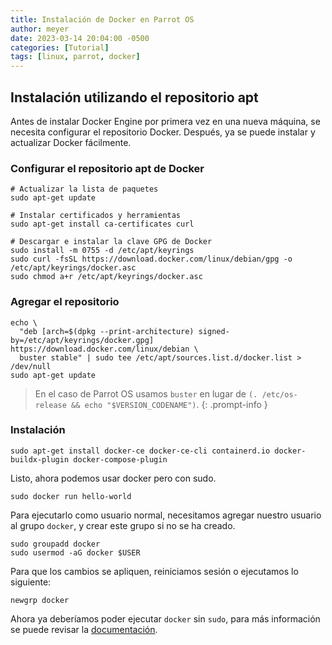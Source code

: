 ```yaml
---
title: Instalación de Docker en Parrot OS
author: meyer
date: 2023-03-14 20:04:00 -0500
categories: [Tutorial]
tags: [linux, parrot, docker]
---
```


## Instalación utilizando el repositorio apt

Antes de instalar Docker Engine por primera vez en una nueva máquina, se necesita configurar el repositorio Docker. Después, ya se puede instalar y actualizar Docker fácilmente.

### Configurar el repositorio apt de Docker

```shell
# Actualizar la lista de paquetes
sudo apt-get update

# Instalar certificados y herramientas
sudo apt-get install ca-certificates curl

# Descargar e instalar la clave GPG de Docker
sudo install -m 0755 -d /etc/apt/keyrings
sudo curl -fsSL https://download.docker.com/linux/debian/gpg -o /etc/apt/keyrings/docker.asc
sudo chmod a+r /etc/apt/keyrings/docker.asc
```

### Agregar el repositorio

```shell
echo \
  "deb [arch=$(dpkg --print-architecture) signed-by=/etc/apt/keyrings/docker.gpg] https://download.docker.com/linux/debian \
  buster stable" | sudo tee /etc/apt/sources.list.d/docker.list > /dev/null
sudo apt-get update
```

> En el caso de Parrot OS usamos `buster` en lugar de `(. /etc/os-release && echo "$VERSION_CODENAME")`.
{: .prompt-info }

### Instalación

```shell
sudo apt-get install docker-ce docker-ce-cli containerd.io docker-buildx-plugin docker-compose-plugin
```

Listo, ahora podemos usar docker pero con sudo.

```shell
sudo docker run hello-world
```

Para ejecutarlo como usuario normal, necesitamos agregar nuestro usuario al grupo `docker`, y crear este grupo si no se ha creado.

```shell
sudo groupadd docker
sudo usermod -aG docker $USER
```

Para que los cambios se apliquen, reiniciamos sesión o ejecutamos lo siguiente:

```shell
newgrp docker
```

Ahora ya deberíamos poder ejecutar `docker` sin `sudo`, para más información se puede revisar la [documentación](https://docs.docker.com/engine/install/linux-postinstall/). 
